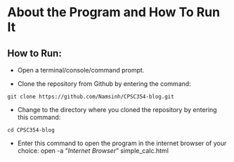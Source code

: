 # About the Program and How To Run It

## How to Run:

* Open a terminal/console/command prompt.

* Clone the repository from Github by entering the command:

```
git clone https://github.com/Namsinh/CPSC354-blog.git
```

* Change to the directory where you cloned the repository by entering this command:

```
cd CPSC354-blog
```

* Enter this command to open the program in the internet browser of your choice: 
open -a “*Internet Browser*” simple_calc.html

